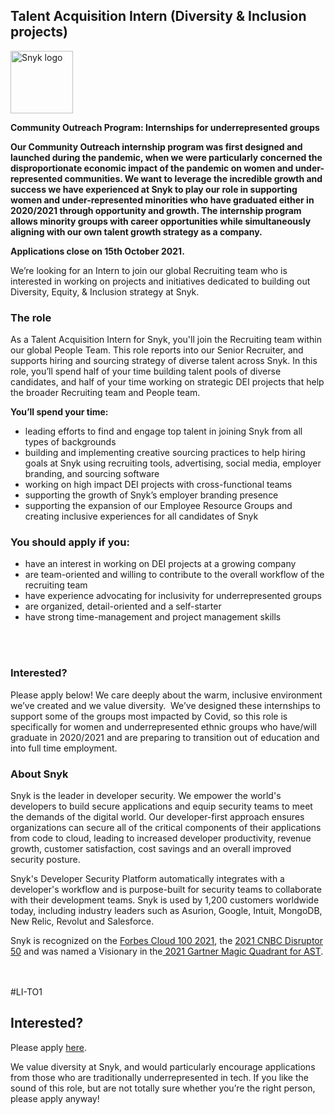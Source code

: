 Talent Acquisition Intern (Diversity & Inclusion projects)
---

<img src="https://res.cloudinary.com/snyk/image/upload/v1537345894/press-kit/brand/logo-black.png" width="100" alt="Snyk logo" />

<p><strong>Community Outreach Program: Internships for underrepresented groups&nbsp;</strong></p>
<p><strong>Our Community Outreach internship program was first designed and launched during the pandemic, when we were particularly concerned the disproportionate economic impact of the pandemic on women and under-represented communities. We want to leverage the incredible growth and success we have experienced at Snyk to play our role in supporting women and under-represented minorities who have graduated either in 2020/2021 through opportunity and growth. The internship program allows minority groups with career opportunities while simultaneously aligning with our own talent growth strategy as a company.</strong></p>
<p><strong>Applications close on 15th October 2021.</strong></p>
<p><span style="font-weight: 400;">We’re looking for an Intern to join our global Recruiting team who is interested in working on projects and initiatives dedicated to building out Diversity, Equity, &amp; Inclusion strategy at Snyk.&nbsp;</span></p>
<h3><strong>The role</strong></h3>
<p><span style="font-weight: 400;">As a Talent Acquisition Intern for Snyk, you'll join the Recruiting team within our global People Team. This role reports into our Senior Recruiter, and supports hiring and sourcing strategy of diverse talent across Snyk. In this role, you’ll spend half of your time building talent pools of diverse candidates, and half of your time working on strategic DEI projects that help the broader Recruiting team and People team.&nbsp;</span></p>
<p><strong>You’ll spend your time:</strong></p>
<ul>
<li style="font-weight: 400;"><span style="font-weight: 400;">leading efforts to find and engage top talent in joining Snyk from all types of backgrounds</span></li>
<li style="font-weight: 400;"><span style="font-weight: 400;">building and implementing creative sourcing practices to help hiring goals at Snyk using recruiting tools, advertising, social media, employer branding, and sourcing software</span></li>
<li style="font-weight: 400;"><span style="font-weight: 400;">working on high impact DEI projects with cross-functional teams&nbsp;</span></li>
<li style="font-weight: 400;"><span style="font-weight: 400;">supporting the growth of Snyk’s employer branding presence&nbsp;</span></li>
<li style="font-weight: 400;"><span style="font-weight: 400;">supporting the expansion of our Employee Resource Groups and creating inclusive experiences for all candidates of Snyk</span></li>
</ul>
<h3><strong>You should apply if you:</strong></h3>
<ul>
<li style="font-weight: 400;"><span style="font-weight: 400;">have an interest in working on DEI projects at a growing company</span></li>
<li style="font-weight: 400;"><span style="font-weight: 400;">are team-oriented and willing to contribute to the overall workflow of the recruiting team</span></li>
<li style="font-weight: 400;"><span style="font-weight: 400;">have experience advocating for inclusivity for underrepresented groups&nbsp;</span></li>
<li style="font-weight: 400;"><span style="font-weight: 400;">are organized, detail-oriented and a self-starter</span></li>
<li style="font-weight: 400;"><span style="font-weight: 400;">have strong time-management and project management skills&nbsp;</span></li>
</ul>
<p><br><br></p>
<h3><strong>Interested?</strong></h3>
<p><span style="font-weight: 400;">Please apply below! We care deeply about the warm, inclusive environment we’ve created and we value diversity.&nbsp; We’ve designed these internships to support some of the groups most impacted by Covid, so this role is specifically for women and underrepresented ethnic groups who have/will graduate in 2020/2021 and are preparing to transition out of education and into full time employment.</span></p>
<h3><strong>About Snyk</strong></h3>
<p><span style="font-weight: 400;">Snyk is the leader in developer security. We empower the world's developers to build secure applications and equip security teams to meet the demands of the digital world. Our developer-first approach ensures organizations can secure all of the critical components of their applications from code to cloud, leading to increased developer productivity, revenue growth, customer satisfaction, cost savings and an overall improved security posture.&nbsp;</span></p>
<p><span style="font-weight: 400;">Snyk's Developer Security Platform automatically integrates with a developer's workflow and is purpose-built for security teams to collaborate with their development teams. Snyk is used by 1,200 customers worldwide today, including industry leaders such as Asurion, Google, Intuit, MongoDB, New Relic, Revolut and Salesforce.</span></p>
<p><span style="font-weight: 400;">Snyk is recognized on the <a href="https://www.forbes.com/cloud100/#6f24b5ba5f94">Forbes Cloud 100 2021</a>, the <a href="https://www.cnbc.com/2021/05/25/these-are-the-2021-cnbc-disruptor-50-companies.html">2021 CNBC Disruptor 50</a> and was named a Visionary in the<a href="https://snyk.io/blog/snyk-visionary-2021-gartner-magic-quadrant-for-ast/"> 2021 Gartner Magic Quadrant for AST</a>.<br></span></p>
<p><br><br><span style="font-weight: 400;">#LI-TO1</span></p>

Interested?
---

Please apply [here](https://boards.greenhouse.io/snyk/jobs/5580426002#app).

We value diversity at Snyk, and would particularly encourage applications from those who are traditionally underrepresented in tech.
If you like the sound of this role, but are not totally sure whether you’re the right person, please apply anyway!
